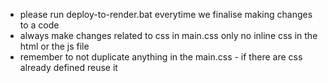 - please run deploy-to-render.bat everytime we finalise making changes to a code
- always make changes related to css in main.css only no inline css in the html or the js file
- remember to not duplicate anything in the main.css - if there are css already defined reuse it
